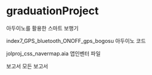 # graduationProject
아두이노를 활용한 스마트 보행기

index7_GPS_bluetooth_ONOFF_gps_bogosu 
아두이노 코드

jolproj_css_navermap.aia
앱인벤터 파일

보고서
모든 보고서
